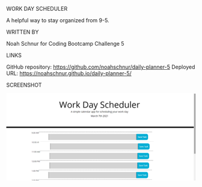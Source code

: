 WORK DAY SCHEDULER

A helpful way to stay organized from 9-5.

WRITTEN BY

Noah Schnur for Coding Bootcamp Challenge 5

LINKS

GitHub repository: https://github.com/noahschnur/daily-planner-5
Deployed URL: https://noahschnur.github.io/daily-planner-5/

SCREENSHOT

![Alt text](https://github.com/noahschnur/daily-planner-5/blob/main/Daily-Planner.png "Daily Planner")